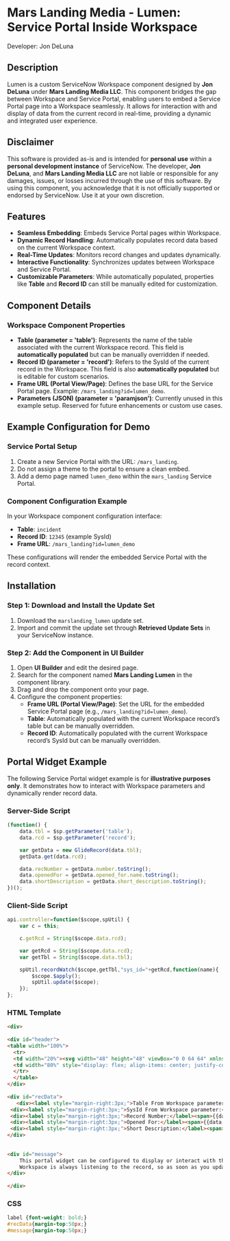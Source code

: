 # Mars Landing Media - Lumen: Service Portal Inside Workspace
Developer: Jon DeLuna
## Description

Lumen is a custom ServiceNow Workspace component designed by **Jon DeLuna** under **Mars Landing Media LLC**. This component bridges the gap between Workspace and Service Portal, enabling users to embed a Service Portal page into a Workspace seamlessly. It allows for interaction with and display of data from the current record in real-time, providing a dynamic and integrated user experience.

## Disclaimer

This software is provided as-is and is intended for **personal use** within a **personal development instance** of ServiceNow. The developer, **Jon DeLuna**, and **Mars Landing Media LLC** are not liable or responsible for any damages, issues, or losses incurred through the use of this software. By using this component, you acknowledge that it is not officially supported or endorsed by ServiceNow. Use it at your own discretion.


## Features

- **Seamless Embedding**: Embeds Service Portal pages within Workspace.
- **Dynamic Record Handling**: Automatically populates record data based on the current Workspace context.
- **Real-Time Updates**: Monitors record changes and updates dynamically.
- **Interactive Functionality**: Synchronizes updates between Workspace and Service Portal.
- **Customizable Parameters**: While automatically populated, properties like **Table** and **Record ID** can still be manually edited for customization.

## Component Details

### Workspace Component Properties

- **Table (parameter = 'table')**: Represents the name of the table associated with the current Workspace record. This field is **automatically populated** but can be manually overridden if needed.
- **Record ID (parameter = 'record')**: Refers to the SysId of the current record in the Workspace. This field is also **automatically populated** but is editable for custom scenarios.
- **Frame URL (Portal View/Page)**: Defines the base URL for the Service Portal page. Example: `/mars_landing?id=lumen_demo`.
- **Parameters (JSON) (parameter = 'paramjson')**: Currently unused in this example setup. Reserved for future enhancements or custom use cases.

## Example Configuration for Demo

### Service Portal Setup
1. Create a new Service Portal with the URL: `/mars_landing`.
2. Do not assign a theme to the portal to ensure a clean embed.
3. Add a demo page named `lumen_demo` within the `mars_landing` Service Portal.

### Component Configuration Example
In your Workspace component configuration interface:
- **Table**: `incident`
- **Record ID**: `12345` (example SysId)
- **Frame URL**: `/mars_landing?id=lumen_demo`

These configurations will render the embedded Service Portal with the record context.

## Installation

### Step 1: Download and Install the Update Set
1. Download the `marslanding_lumen` update set.
2. Import and commit the update set through **Retrieved Update Sets** in your ServiceNow instance.

### Step 2: Add the Component in UI Builder
1. Open **UI Builder** and edit the desired page.
2. Search for the component named **Mars Landing Lumen** in the component library.
3. Drag and drop the component onto your page.
4. Configure the component properties:
   - **Frame URL (Portal View/Page)**: Set the URL for the embedded Service Portal page (e.g., `/mars_landing?id=lumen_demo`).
   - **Table**: Automatically populated with the current Workspace record’s table but can be manually overridden.
   - **Record ID**: Automatically populated with the current Workspace record’s SysId but can be manually overridden.

## Portal Widget Example

The following Service Portal widget example is for **illustrative purposes only**. It demonstrates how to interact with Workspace parameters and dynamically render record data.

### Server-Side Script
```javascript
(function() {
    data.tbl = $sp.getParameter('table');
    data.rcd = $sp.getParameter('record');

    var getData = new GlideRecord(data.tbl);
    getData.get(data.rcd);

    data.recNumber = getData.number.toString();
    data.openedFor = getData.opened_for.name.toString();
    data.shortDescription = getData.short_description.toString();
})();
```
### Client-Side Script
```javascript
api.controller=function($scope,spUtil) {
    var c = this;

    c.getRcd = String($scope.data.rcd);

    var getRcd = String($scope.data.rcd);
    var getTbl = String($scope.data.tbl);

    spUtil.recordWatch($scope,getTbl,"sys_id="+getRcd,function(name){
        $scope.$apply();
        spUtil.update($scope);
    });
};
```


### HTML Template
```html
<div>
  
<div id="header">
<table width="100%">
  <tr>
  <td width="20%"><svg width="48" height="48" viewBox="0 0 64 64" xmlns="http://www.w3.org/2000/svg" fill="#000000"><g id="SVGRepo_bgCarrier" stroke-width="0"></g><g id="SVGRepo_tracerCarrier" stroke-linecap="round" stroke-linejoin="round"></g><g id="SVGRepo_iconCarrier"> <path d="m16.59 14a24.69 24.69 0 0 1 11.06-6.52c6.56-1.63 11.81-1 15.37 1.25s4.63 4.37 4.63 4.37l2.35-1.75s-2.31-5.5 2.57-6.81 5.81 2.69 5.62 5.81-2.35 3.75-3.19 3.88a9.11 9.11 0 0 1 -2.69-.44l-2.68 4a15.54 15.54 0 0 1 1.48 6.21 37.51 37.51 0 0 1 -.11 5.58s3.59 1.5 3.71 1.5 2.92-1 3.92-.17.71 1.59.71 1.59 2 0 1.54 1.75a2.75 2.75 0 0 1 -1.67 2.08 1.16 1.16 0 0 1 .5 1.54 2.64 2.64 0 0 1 -3.27 1.13 6.39 6.39 0 0 1 -2.33-3.17 8 8 0 0 1 -.29-1.54l-3.17-1s-2.58 8.62-3.71 12.16-1.79 5.84-1.79 5.84 3.87 0 4.33 1.91.42 4.92 0 5.21-5 .67-8.41.67-4.54-.79-4.5-1.33 0-7.55-.25-7.67a16.22 16.22 0 0 0 -4 0c-1.67.16-2.88.62-2.92 1s.25 7.29 0 7.75-6.25.95-10.17 1-4.58 0-4.58-.42-.67-5 .63-5.71a19 19 0 0 1 4.7-1s-2.87-7.83-4.29-11.75-2.37-6.92-2.37-6.92l-3.25.97s.29 1.62-.5 2.21-2.25 1-3 0a2.48 2.48 0 0 1 -.34-2.09 2.75 2.75 0 0 1 -1.33-2.41c.21-1.46.79-2 1.13-2.17a2.63 2.63 0 0 1 .87-.08s.87-1.63 2.1-1.3a1.59 1.59 0 0 1 1.3 1.34l2.25-.84a16.34 16.34 0 0 1 -.13-7 11.6 11.6 0 0 1 2.29-5.25l-4.41-4.62a5.46 5.46 0 0 1 -4.13.92c-2.17-.55-4.17-2.71-2.44-6s7.27-3.59 8.63-1.71 0 4.33 0 4.33z" fill="#1d1d1b"></path> <path d="m8.32 31.37-.55-.87s.21-1 1.05-.63 1 1.59 1.12 1.54 2.5-.95 2.63-.7.54 2.41.54 2.41-4 1-4 1.25.33 1.63-.21 2.09-1.33.5-1.5.16-.29-1.16 0-1.21.58-.2.58-.33-.08-.71-.08-.71-1 .34-1.5-.21-.92-2.08-.4-2.45a1.38 1.38 0 0 1 1.54-.09c.19.25.78-.25.78-.25z" fill="#ddc07c"></path> <path d="m12.15 31.41c.08.13.29.71.08.84a2.35 2.35 0 0 1 -.79.12s-.37-.54-.21-.66a4.31 4.31 0 0 1 .92-.3z" fill="#1d1d1b"></path> <path d="m8.48 6c1.73-.32 3.21.41 3.46 2s-1.83 4-3.25 4.58-3.33.46-4.12-.75-1.05-4.92 3.91-5.83z" fill="#fab900"></path> <path d="m12 11.21a37.25 37.25 0 0 1 4 3.79 5 5 0 0 1 -.75 1.29s-4.25-3.67-4.1-3.88.85-1.2.85-1.2z" fill="#ddc07c"></path> <path d="m52.9 5.75c1.41-.46 3.83-.21 4.37 3.08s-1.5 4.54-3.54 4.13a3.52 3.52 0 0 1 -2.87-3.88c.08-1.83.87-2.96 2.04-3.33z" fill="#fab900"></path> <path d="m50.52 12.16c.13.17 1.21 1 1.09 1.17s-2.29 3-2.29 3a19.78 19.78 0 0 1 -1-2.21c.04-.12 2.2-1.96 2.2-1.96z" fill="#ddc07c"></path> <path d="m25.27 9.71c2.44-1.12 8.67-1.92 13-1.25s8.73 5.87 9.73 9.54a50.26 50.26 0 0 1 1.34 7.58s-3.63-2.16-3.8-2-.2.75-.08.84 3.79 1.66 3.88 2 0 2.58 0 2.58a33.71 33.71 0 0 0 -3.63-1.58c-.08.12-.46.62 0 .75a22.81 22.81 0 0 1 3.46 2c0 .16-.33 2.7-.33 2.7s-2.75-1.54-2.88-1.5-.29.59-.12.63 2.87 1.67 2.83 1.92-3.67 11.83-3.81 11.87a21.14 21.14 0 0 1 -2.17-.92s-.33.59-.17.67 2.13.87 2 1.08-.38 1-.38 1a13.08 13.08 0 0 0 -2.33-1.08c-.13.12-.34.42-.13.58a23.7 23.7 0 0 1 2.32 1.09c0 .16 0 .83-.12.83a22.27 22.27 0 0 0 -2.52-1.04c-.21.08-.46.5-.21.66s2.46 1.09 2.42 1.34a5.33 5.33 0 0 1 -.38.87 22.57 22.57 0 0 0 -2.25-1.29c-.12 0-.29.62-.17.71a13.53 13.53 0 0 1 2 1.29c0 .12-2.66.29-2.7.62a1.91 1.91 0 0 0 0 .92c.08.17 3 0 4.83.25s2.63.21 2.71.67.29 3.29 0 3.37-5.71 0-7.08-.08-2.13-.33-2.13-.58-.08-7.75-.29-8-3.25-.63-5.71-.5a14 14 0 0 0 -4.46 1 8.58 8.58 0 0 0 -1.29-1.05c-.17 0-.58.3-.46.5s1.25 1.13 1.25 1.25a4 4 0 0 1 -.08.5 20.39 20.39 0 0 0 -3-1.87c-.17.12-.37.62-.17.75a29.24 29.24 0 0 1 3.13 2.33c0 .21.08 1.21.08 1.21s-2.62-1.75-2.79-1.5-.21.79-.08.88 2.79 1.25 2.83 1.54a22.45 22.45 0 0 1 0 3.75c-.16.21-10.62 1-10.75.58s-.12-3.5.17-3.71 6.46-1 6.54-1.21.08-.75-.12-.79-1.38 0-1.42-.08-5.54-14.13-6.75-19.21-1.67-11.83 1.97-16.62 5.27-5.42 8.27-6.79z" fill="#8ec480"></path> <g fill="#1d1d1b"> <path d="m33.32 11.62c.33 0 .33 1 .2 1a11.13 11.13 0 0 0 -6.79 1.88c-3.37 2.33-3.75 3.17-4 3.08s-.7-.25-.62-.46a14.07 14.07 0 0 1 11.17-5.54z"></path> <path d="m43.9 14.91a5.07 5.07 0 0 1 2.17 1.21c0 .21 0 .59-.21.46a16.21 16.21 0 0 1 -2-1c-.09-.17-.17-.5.04-.67z"></path> <path d="m44.57 17.71s2.79 1.12 3 1.7.33.71.08.67a18.75 18.75 0 0 1 -3.17-1.58c-.04-.21-.04-.71.09-.79z"></path> <path d="m45.07 20.83a19.27 19.27 0 0 1 3.08 1.71c.08.29.37.71 0 .54a28.64 28.64 0 0 1 -3.21-1.54 3.11 3.11 0 0 1 .13-.71z"></path> </g> <path d="m51.19 30.58c.17.08 3.58 1.54 3.71 1.58s2-.87 3-.58.75.83.66 1.08-.37.75-.16.92.21.29.33.29.54-.62.88-.41a1.16 1.16 0 0 1 .12 1.54 5.3 5.3 0 0 1 -1.58 1.21c-.17 0-.25.5-.08.62s1.08.42.87.79a1.58 1.58 0 0 1 -2.42.46c-1.2-1-1.58-3.67-1.62-3.87a2.43 2.43 0 0 0 -.5-.92 35.91 35.91 0 0 1 -3.5-1.13c0-.16.29-1.58.29-1.58z" fill="#ddc07c"></path> <path d="m32.57 39.08c.16 0 3.66.42 6.2-.83s4.09-3.25 4.42-3.17.79.58.71.75a10 10 0 0 1 -4.63 4.17c-3.16 1.41-6.29 1.54-6.54 1.29s-.58-2.13-.16-2.21z" fill="#1d1d1b"></path> <path d="m30.69 18.16c3.71-.82 9.08.21 11.17 4.63s1.54 10.33-3.29 13.08-11.3 2.67-14.3-.21-5.16-14.91 6.42-17.5z" fill="#1d1d1b"></path> <path d="m30.93 19.49c3.2-.71 7.84.18 9.64 4s1.33 8.92-2.84 11.29-9.73 2.3-12.34-.18-4.46-12.88 5.54-15.11z" fill="#e6e4da"></path> <path d="m31.46 25a3 3 0 0 1 2.38 5.35c-1.46.83-3.41.81-4.32-.06a3.27 3.27 0 0 1 1.94-5.29z" fill="#1d1d1b"></path> <path d="m32.23 26a1.6 1.6 0 0 1 1.59.46c.41.5-1 1.66-1.17 1.58s-1.17-1.63-.42-2.04z" fill="#e6e4da"></path> </g></svg></td>
  <td width="80%" style="display: flex; align-items: center; justify-content: center;"><h3>MARS LANDING MEDIA LLC</h3></td>
  </tr>
  </table>  
</div> 
  
<div id="recData">
   <div><label style="margin-right:3px;">Table From Workspace parameter:</label><span>{{data.tbl}}</span></div>
 <div><label style="margin-right:3px;">SysId From Workspace parameter:</label><span>{{data.rcd}}</span></div>
 <div><label style="margin-right:3px;">Record Number:</label><span>{{data.recNumber}}</span></div>
 <div><label style="margin-right:3px;">Opened For:</label><span>{{data.openedFor}}</span></div>
 <div><label style="margin-right:3px;">Short Description:</label><span>{{data.shortDescription}}</span></div>
</div>  
  
  
<div id="message">
    This portal widget can be configured to display or interact with the workspace record data.
    Workspace is always listening to the record, so as soon as you update it from the portal widget it should refresh workspace.
</div>
  
</div>
```

### CSS
```css
label {font-weight: bold;}
#recData{margin-top:50px;}
#message{margin-top:50px;}
```


